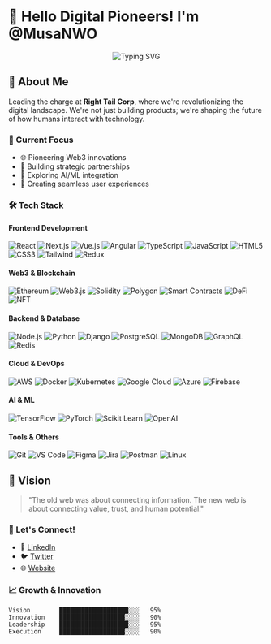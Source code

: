 # 👋 Hello Digital Pioneers! I'm @MusaNWO

<div align="center">
  <img src="https://readme-typing-svg.herokuapp.com?font=Fira+Code&pause=1000&color=00FF00&width=435&lines=CEO+%26+Co-founder+of+New+Web+Order;Building+the+Future+of+Web3;Digital+Innovation+Enthusiast" alt="Typing SVG" />
</div>

## 🚀 About Me

Leading the charge at **Right Tail Corp**, where we're revolutionizing the digital landscape. We're not just building products; we're shaping the future of how humans interact with technology.

### 🎯 Current Focus

- 🌐 Pioneering Web3 innovations
- 🤝 Building strategic partnerships
- 🔮 Exploring AI/ML integration
- 🎨 Creating seamless user experiences


### 🛠️ Tech Stack

#### Frontend Development
![React](https://img.shields.io/badge/-React-61DAFB?style=flat-square&logo=react&logoColor=black)
![Next.js](https://img.shields.io/badge/-Next.js-000000?style=flat-square&logo=next.js&logoColor=white)
![Vue.js](https://img.shields.io/badge/-Vue.js-4FC08D?style=flat-square&logo=vue.js&logoColor=white)
![Angular](https://img.shields.io/badge/-Angular-DD0031?style=flat-square&logo=angular&logoColor=white)
![TypeScript](https://img.shields.io/badge/-TypeScript-3178C6?style=flat-square&logo=typescript&logoColor=white)
![JavaScript](https://img.shields.io/badge/-JavaScript-F7DF1E?style=flat-square&logo=javascript&logoColor=black)
![HTML5](https://img.shields.io/badge/-HTML5-E34F26?style=flat-square&logo=html5&logoColor=white)
![CSS3](https://img.shields.io/badge/-CSS3-1572B6?style=flat-square&logo=css3&logoColor=white)
![Tailwind](https://img.shields.io/badge/-Tailwind-38B2AC?style=flat-square&logo=tailwind-css&logoColor=white)
![Redux](https://img.shields.io/badge/-Redux-764ABC?style=flat-square&logo=redux&logoColor=white)

#### Web3 & Blockchain
![Ethereum](https://img.shields.io/badge/-Ethereum-3C3C3D?style=flat-square&logo=Ethereum&logoColor=white)
![Web3.js](https://img.shields.io/badge/-Web3.js-F16822?style=flat-square&logo=web3dotjs&logoColor=white)
![Solidity](https://img.shields.io/badge/-Solidity-363636?style=flat-square&logo=solidity&logoColor=white)
![Polygon](https://img.shields.io/badge/-Polygon-8247E5?style=flat-square&logo=polygon&logoColor=white)
![Smart Contracts](https://img.shields.io/badge/-Smart%20Contracts-2EA44F?style=flat-square)
![DeFi](https://img.shields.io/badge/-DeFi-11B48A?style=flat-square)
![NFT](https://img.shields.io/badge/-NFT-FB542B?style=flat-square)

#### Backend & Database
![Node.js](https://img.shields.io/badge/-Node.js-339933?style=flat-square&logo=Node.js&logoColor=white)
![Python](https://img.shields.io/badge/-Python-3776AB?style=flat-square&logo=Python&logoColor=white)
![Django](https://img.shields.io/badge/-Django-092E20?style=flat-square&logo=django&logoColor=white)
![PostgreSQL](https://img.shields.io/badge/-PostgreSQL-336791?style=flat-square&logo=postgresql&logoColor=white)
![MongoDB](https://img.shields.io/badge/-MongoDB-47A248?style=flat-square&logo=mongodb&logoColor=white)
![GraphQL](https://img.shields.io/badge/-GraphQL-E10098?style=flat-square&logo=graphql&logoColor=white)
![Redis](https://img.shields.io/badge/-Redis-DC382D?style=flat-square&logo=Redis&logoColor=white)

#### Cloud & DevOps
![AWS](https://img.shields.io/badge/-AWS-232F3E?style=flat-square&logo=amazon-aws&logoColor=white)
![Docker](https://img.shields.io/badge/-Docker-2496ED?style=flat-square&logo=docker&logoColor=white)
![Kubernetes](https://img.shields.io/badge/-Kubernetes-326CE5?style=flat-square&logo=kubernetes&logoColor=white)
![Google Cloud](https://img.shields.io/badge/-Google%20Cloud-4285F4?style=flat-square&logo=google-cloud&logoColor=white)
![Azure](https://img.shields.io/badge/-Azure-0089D6?style=flat-square&logo=microsoft-azure&logoColor=white)
![Firebase](https://img.shields.io/badge/-Firebase-FFCA28?style=flat-square&logo=firebase&logoColor=black)

#### AI & ML
![TensorFlow](https://img.shields.io/badge/-TensorFlow-FF6F00?style=flat-square&logo=tensorflow&logoColor=white)
![PyTorch](https://img.shields.io/badge/-PyTorch-EE4C2C?style=flat-square&logo=pytorch&logoColor=white)
![Scikit Learn](https://img.shields.io/badge/-Scikit%20Learn-F7931E?style=flat-square&logo=scikit-learn&logoColor=white)
![OpenAI](https://img.shields.io/badge/-OpenAI-412991?style=flat-square&logo=openai&logoColor=white)

#### Tools & Others
![Git](https://img.shields.io/badge/-Git-F05032?style=flat-square&logo=git&logoColor=white)
![VS Code](https://img.shields.io/badge/-VS%20Code-007ACC?style=flat-square&logo=visual-studio-code&logoColor=white)
![Figma](https://img.shields.io/badge/-Figma-F24E1E?style=flat-square&logo=figma&logoColor=white)
![Jira](https://img.shields.io/badge/-Jira-0052CC?style=flat-square&logo=jira&logoColor=white)
![Postman](https://img.shields.io/badge/-Postman-FF6C37?style=flat-square&logo=postman&logoColor=white)
![Linux](https://img.shields.io/badge/-Linux-FCC624?style=flat-square&logo=linux&logoColor=black)

## 🌟 Vision

> "The old web was about connecting information. The new web is about connecting value, trust, and human potential."

### 🤝 Let's Connect!

- 💼 [LinkedIn](https://www.linkedin.com/in/muhammadmusa1/) <!-- Add your LinkedIn -->
- 🐦 [Twitter](https://x.com/musasohail007)  <!-- Add your Twitter -->
- 🌐 [Website](www.newweborder.co)  <!-- Add your website -->

### 📈 Growth & Innovation

```text
Vision        ███████████████████░░░   95%
Innovation    ██████████████████░░░░   90%
Leadership    ███████████████████░░░   95%
Execution     ██████████████████░░░░   90%
